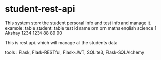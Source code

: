# student-rest-api

This system store the student personal info and test info and manage it.
example:
  table student:                            table test
      id     name      prn          prn       maths       english       science
      1     Akshay    1234          1234      88            89          90
     
This is rest api. which will manage all the students data

tools : Flask, Flask-RESTful, Flask-JWT, SQLite3, Flask-SQLAlchemy
